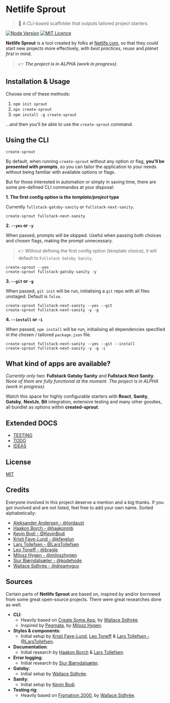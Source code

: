 # Netlife Sprout

> 🌱 A CLI-based scaffolder that outputs tailored project starters.

[![Node Version](https://img.shields.io/badge/node-v12.14.0-brightgreen.svg)](https://github.com/nodejs/node/releases/tag/v12.14.0) [![MIT Licence](https://img.shields.io/badge/license-MIT-blue.svg)](https://github.com/netliferesearch/create-sprout/blob/master/LICENSE)

**Netlife Sprout** is a tool created by folks at [Netlife.com][1], so that they could start new projects more effectively, with _best practices_, _reuse_ and _planet first_ in mind.

> 👉 _**The project is in ALPHA (work in progress)**_.

## Installation & Usage

Choose one of these methods:

1. `npm init sprout`
2. `npx create-sprout`
3. `npm install -g create-sprout`

...and then you'll be able to use the `create-sprout` command.

## Using the CLI

    create-sprout

By default, when running `create-sprout` without any option or flag, **you'll be presented with prompts**, so you can tailor the application to your needs without being familiar with available options or flags.

But for those interested in automation or simply in saving time, there are some pre-defined CLI commandos at your disposal:

**1. The first config option is the _template/project_ type**

Currently `fullstack-gatsby-sanity` or `fullstack-next-sanity`.

    create-sprout fullstack-next-sanity

**2. `--yes` or `-y`**

When passed, prompts will be skipped. Useful when passing both choices and chosen flags, making the prompt unnecessary.

> 👉 Without defining the first config option (template choice), it will default to `Fullstack Gatsby Sanity`.

    create-sprout --yes
    create-sprout fullstack-gatsby-sanity -y

**3. `--git` or `-g`**

When passed, `git init` will be run, initialising a `git` repo with all files unstaged. Default is `false`.

    create-sprout fullstack-next-sanity --yes --git
    create-sprout fullstack-next-sanity -y -g

**4. `--install` or `-i`**

When passed, `npm install` will be run, initialising all dependencies specified in the chosen / tailored `package.json` file.

    create-sprout fullstack-next-sanity --yes --git --install
    create-sprout fullstack-next-sanity -y -g -i

## What kind of apps are available?

_Currently only two_: **Fullstack Gatsby Sanity** and **Fullstack Next Sanity**. _None of them are fully functional at the moment. The project is in ALPHA (work in progress)._

Watch this space for highly configurable starters with **React**, **Sanity**, **Gatsby**, **NextJs**, **Bit** integration, extensive testing and many other goodies, all bundlet as options within **created-sprout**.

## Extended DOCS

- [TESTING](docs/TESTING.md)
- [TODO](docs/TODO.md)
- [IDEAS](docs/IDEAS.md)

## License

[MIT](LICENSE)

## Credits

Everyone involved in this project deserve a mention and a big thanks. If you got involved and are not listed, feel free to add your own name. Sorted alphabetically:

- [Aleksander Andersen - @lordaust](https://github.com/lordaust)
- [Haakon Borch - @haakonmb](https://github.com/haakonmb)
- [Kevin Bodi - @KevinBodi](https://github.com/KevinBodi)
- [Kristi Faye-Lund - @kfayelun](https://github.com/kfayelun)
- [Lars Tollefsen - @LarsTollefsen](https://github.com/LarsTollefsen)
- [Leo Toneff - @bragle](https://github.com/bragle)
- [Milosz Hygen - @miloszhygen](https://github.com/miloszhygen)
- [Sjur Bjørndalsæter - @kodehode](https://github.com/kodehode)
- [Wallace Sidhrée - @dreamyguy](https://github.com/dreamyguy)

## Sources

Certain parts of **Netlife Sprout** are based on, inspired by and/or borrowed from some great open-source projects. There were great researches done as well:

- **CLI**:
  - Heavily based on [Create Some App][2], by [Wallace Sidhrée](https://github.com/dreamyguy).
  - Inspired by [Pegmata][3], by [Milosz Hygen](https://github.com/miloszhygen).
- **Styles & components**:
  - Initial setup by [Kristi Faye-Lund](https://github.com/kfayelun), [Leo Toneff](https://github.com/bragle) & [Lars Tollefsen - @LarsTollefsen](https://github.com/LarsTollefsen).
- **Documentation**:
  - Initial research by [Haakon Borch](https://github.com/haakonmb) & [Lars Tollefsen](https://github.com/LarsTollefsen).
- **Error logging**:
  - Initial research by [Sjur Bjørndalsæter](https://github.com/kodehode).
- **Gatsby**:
  - Initial setup by [Wallace Sidhrée](https://github.com/dreamyguy).
- **Sanity**:
  - Initial setup by [Kevin Bodi](https://github.com/KevinBodi).
- **Testing rig**:
  - Heavily based on [Figmatron 2000][4], by [Wallace Sidhrée](https://github.com/dreamyguy).

[1]: https://netlife.com
[2]: https://github.com/dreamyguy/create-some-app
[3]: https://github.com/miloszhygen/pegmata
[4]: https://github.com/dreamyguy/figmatron2000
